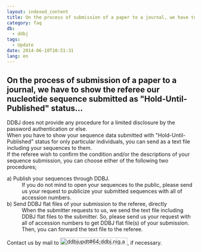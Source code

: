 ```yaml
---
layout: indexed_content
title: On the process of submission of a paper to a journal, we have to show the referee our nucleotide sequence submitted as "Hold-Until-Published" status...
category: faq
db:
  - ddbj
tags: 
  - Update
date: 2014-06-10T10:51:31
lang: en
---
```


## On the process of submission of a paper to a journal, we have to show the referee our nucleotide sequence submitted as "Hold-Until-Published" status...

<p>DDBJ does not provide any procedure for a limited disclosure by the password authentication or else. <br>When you have to show your sequence data submitted with "Hold-Until-Published" status for only particular individuals, you can send as a text file including your sequences to them. <br>If the referee wish to confirm the condition and/or the descriptions of your sequence submission, you can choose either of the following two procedures; </p>
<dl><dt>a) Publish your sequences through DDBJ.</dt>
  <dd>If you do not mind to open your sequences to the public, please send us your request to publicize your submitted sequences with all of accession numbers.</dd><dt>b) Send DDBJ flat files of your submission to the referee, directly</dt>
  <dd>When the submitter requests to us, we send the text file including DDBJ flat files to the submitter. So, please send us your request with all of accession numbers to get DDBJ flat file(s) of your submission. Then, you can forward the text file to the referee. </dd>
</dl>
<p>Contact us by mail to <img src="{{ site.baseurl }}/assets/images//news/ad_updt.gif" alt="ddbjupdt#64;ddbj.nig.ac.jp" title="ad_updt" width="180" height="19" class="alignnone size-full wp-image-1298">, if necessary. </p>